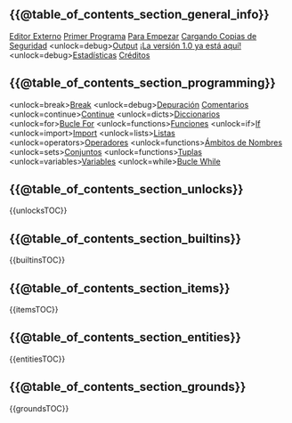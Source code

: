 ## {{@table_of_contents_section_general_info}}
[Editor Externo](docs/external_editor.md)      [Primer Programa](docs/first_program.md)      [Para Empezar](docs/getting_started.md)      [Cargando Copias de Seguridad](docs/backup.md)      <unlock=debug>[Output](docs/output.md)      </unlock>[¡La versión 1.0 ya está aquí!](docs/patchnotes.md)      <unlock=debug>[Estadísticas](docs/stats.md)      </unlock>      [Créditos](docs/credits.md)

## {{@table_of_contents_section_programming}}
<unlock=break>[Break](docs/scripting/break.md)      </unlock><unlock=debug>[Depuración](docs/scripting/debug.md)      </unlock>[Comentarios](docs/scripting/comments.md)      <unlock=continue>[Continue](docs/scripting/continue.md)      </unlock><unlock=dicts>[Diccionarios](docs/scripting/dicts.md)      </unlock><unlock=for>[Bucle For](docs/scripting/for.md)      </unlock><unlock=functions>[Funciones](docs/scripting/functions.md)      </unlock><unlock=if>[If](docs/scripting/if.md)      </unlock><unlock=import>[Import](docs/scripting/import.md)      </unlock><unlock=lists>[Listas](docs/scripting/lists.md)      </unlock><unlock=operators>[Operadores](docs/scripting/operators.md)      </unlock><unlock=functions>[Ámbitos de Nombres](docs/scripting/scopes.md)      </unlock><unlock=sets>[Conjuntos](docs/scripting/sets.md)      </unlock><unlock=functions>[Tuplas](docs/scripting/tuples.md)      </unlock><unlock=variables>[Variables](docs/scripting/variables.md)      </unlock><unlock=while>[Bucle While](docs/scripting/while.md)      </unlock>

## {{@table_of_contents_section_unlocks}}
{{unlocksTOC}}

## {{@table_of_contents_section_builtins}}
{{builtinsTOC}}

## {{@table_of_contents_section_items}}
{{itemsTOC}}

## {{@table_of_contents_section_entities}}
{{entitiesTOC}}

## {{@table_of_contents_section_grounds}}
{{groundsTOC}}